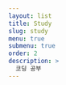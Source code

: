 ```yaml
---
layout: list
title: Study
slug: study
menu: true
submenu: true
order: 2
description: >
  코딩 공부
---
```

